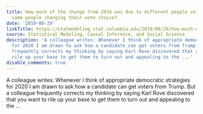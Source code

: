 ```yaml
---
title: How much of the change from 2016 was due to different people voting vs. the
  same people changing their vote choice?
date: '2019-08-29'
linkTitle: https://statmodeling.stat.columbia.edu/2019/08/28/how-much-of-the-change-from-2016-was-due-to-different-people-voting-vs-the-same-people-changing-their-vote-choice/
source: Statistical Modeling, Causal Inference, and Social Science
description: 'A colleague writes: Whenever I think of appropriate democratic strategies
  for 2020 I am drawn to ask how a candidate can get voters from Trump. But a colleague
  frequently corrects my thinking by saying Karl Rove discovered that you want to
  rile up your base to get them to turn out and appealing to the ...'
disable_comments: true
---
```

A colleague writes: Whenever I think of appropriate democratic strategies for 2020 I am drawn to ask how a candidate can get voters from Trump. But a colleague frequently corrects my thinking by saying Karl Rove discovered that you want to rile up your base to get them to turn out and appealing to the ...
